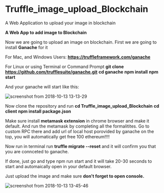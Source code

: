 # Truffle_image_upload_Blockchain
A Web Application to upload your image in blockchain

**A Web App to add image to Blockchain**

Now we are going to upload an image on blockchain. First we are going to install **Ganache** for it

For Mac, and Windows Users: **https://truffleframework.com/ganache**

For Linux or using Terminal or Command Prompt **git clone https://github.com/trufflesuite/ganache.git**
**cd ganache**
**npm install**
**npm start**

And your ganache will start like this: 


![screenshot from 2018-10-13 13-13-29](https://user-images.githubusercontent.com/34127674/46908015-f2bd6380-cee9-11e8-8f19-ec25d9b1bf1e.png)


Now clone the repository and run
**cd Truffle_image_upload_Blockchain**
**cd client**
**npm install package.json**

Make sure install **metamask extension** in chrome browser and make it default. And run the metamask by completing all the formalitites. Go to custom RPC there and add url of local host porovided by ganache on the top, you will automatically get free 100 ethereum!!!!

Now run in terminal run **truffle migrate --reset** and it will confirm you that you are connceted to ganache.

If done, just go and type npm run start and it will take 20-30 seconds to start and automaically open in your default browser.

Just upload the image and make sure **don't forget to open console.**

![screenshot from 2018-10-13 13-45-46](https://user-images.githubusercontent.com/34127674/46908654-f229ca80-cef3-11e8-9795-9e02976b122b.png)
